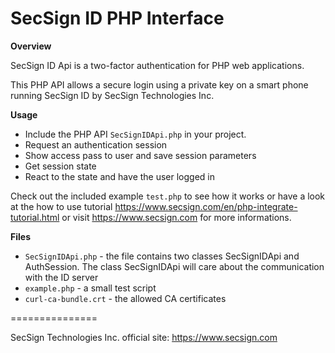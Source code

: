 # SecSign ID PHP Interface


**Overview**

SecSign ID Api is a two-factor authentication for PHP web applications.

This PHP API allows a secure login using a private key on a smart phone running SecSign ID by SecSign Technologies Inc.


**Usage**

* Include the PHP API `SecSignIDApi.php` in your project.
* Request an authentication session
* Show access pass to user and save session parameters 
* Get session state 
* React to the state and have the user logged in


Check out the included example `test.php` to see how it works or 
have a look at the how to use tutorial <https://www.secsign.com/en/php-integrate-tutorial.html>
or visit <https://www.secsign.com> for more informations.

**Files**

* `SecSignIDApi.php` - the file contains two classes SecSignIDApi and AuthSession. The class SecSignIDApi will care about the communication with the ID server
* `example.php` - a small test script
* `curl-ca-bundle.crt` - the allowed CA certificates


===============

SecSign Technologies Inc. official site: <https://www.secsign.com>